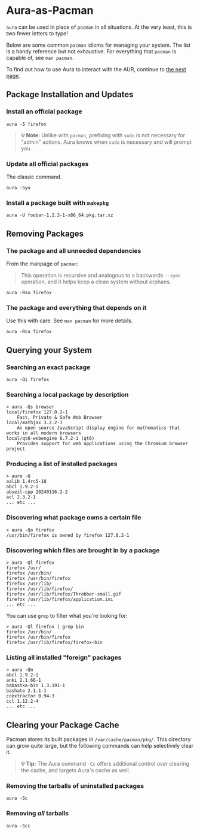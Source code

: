 # Aura-as-Pacman

`aura` can be used in place of `pacman` in all situations. At the very least,
this is two fewer letters to type!

Below are some common `pacman` idioms for managing your system. The list is a
handy reference but not exhaustive. For everything that `pacman` is capable of,
see `man pacman`.

To find out how to use Aura to interact with the AUR, continue to [the next
page](aur.md).

## Package Installation and Updates

### Install an official package

```
aura -S firefox
```

> **💡 Note:** Unlike with `pacman`, prefixing with `sudo` is not necessary for
> "admin" actions. Aura knows when `sudo` is necessary and will prompt you.

### Update all official packages

The classic command.

```
aura -Syu
```

### Install a package built with `makepkg`

```
aura -U foobar-1.2.3-1-x86_64.pkg.tar.xz
```

## Removing Packages

### The package and all unneeded dependencies

From the manpage of `pacman`:

> This operation is recursive and analogous to a backwards `--sync` operation,
> and it helps keep a clean system without orphans.

```
aura -Rsu firefox
```

### The package and everything that depends on it

Use this with care. See `man pacman` for more details.

```
aura -Rcu firefox
```

## Querying your System

### Searching an exact package

```
aura -Qi firefox
```

### Searching a local package by description

```
> aura -Qs browser
local/firefox 127.0.2-1
    Fast, Private & Safe Web Browser
local/mathjax 3.2.2-1
    An open source JavaScript display engine for mathematics that works in all modern browsers
local/qt6-webengine 6.7.2-1 (qt6)
    Provides support for web applications using the Chromium browser project
```

### Producing a list of installed packages

```
> aura -Q
aalib 1.4rc5-18
abcl 1.9.2-1
abseil-cpp 20240116.2-2
acl 2.3.2-1
... etc ...
```

### Discovering what package owns a certain file

```
> aura -Qo firefox
/usr/bin/firefox is owned by firefox 127.0.2-1
```

### Discovering which files are brought in by a package

```
> aura -Ql firefox
firefox /usr/
firefox /usr/bin/
firefox /usr/bin/firefox
firefox /usr/lib/
firefox /usr/lib/firefox/
firefox /usr/lib/firefox/Throbber-small.gif
firefox /usr/lib/firefox/application.ini
... etc ...
```

You can use `grep` to filter what you're looking for:

```
> aura -Ql firefox | grep bin
firefox /usr/bin/
firefox /usr/bin/firefox
firefox /usr/lib/firefox/firefox-bin
```

### Listing all installed "foreign" packages

```
> aura -Qm
abcl 1.9.2-1
anki 2.1.66-1
babashka-bin 1.3.191-1
bashate 2.1.1-1
ccextractor 0.94-3
ccl 1.12.2-4
... etc ...
```

## Clearing your Package Cache

Pacman stores its built packages in `/var/cache/pacman/pkg/`. This directory can
grow quite large, but the following commands can help selectively clear it.

> **💡 Tip:** The Aura command `-Cc` offers additional control over clearing
> the cache, and targets Aura's cache as well.

### Removing the tarballs of uninstalled packages

```
aura -Sc
```

### Removing *all* tarballs

```
aura -Scc
```
